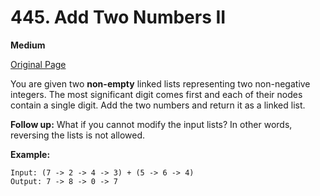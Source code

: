 # 445. Add Two Numbers II

**Medium**

[Original Page](https://leetcode.com/problems/add-two-numbers-ii/)

You are given two **non-empty** linked lists representing two non-negative integers. The most significant digit comes first and each of their nodes contain a single digit. Add the two numbers and return it as a linked list.

**Follow up:**
What if you cannot modify the input lists? In other words, reversing the lists is not allowed.

**Example:**
```
Input: (7 -> 2 -> 4 -> 3) + (5 -> 6 -> 4)
Output: 7 -> 8 -> 0 -> 7
```

